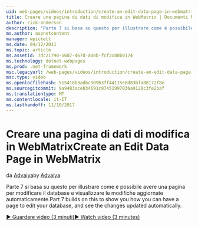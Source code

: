 ```yaml
---
uid: web-pages/videos/introduction/create-an-edit-data-page-in-webmatrix
title: Creare una pagina di dati di modifica in WebMatrix | Documenti Microsoft
author: rick-anderson
description: "Parte 7 si basa su questo per illustrare come è possibile avere una pagina per modificare il database e visualizzare le modifiche aggiornate automaticamente."
ms.author: aspnetcontent
manager: wpickett
ms.date: 04/12/2011
ms.topic: article
ms.assetid: 7dc21790-5607-467d-a08b-fcf3c80b0174
ms.technology: dotnet-webpages
ms.prod: .net-framework
msc.legacyurl: /web-pages/videos/introduction/create-an-edit-data-page-in-webmatrix
msc.type: video
ms.openlocfilehash: 515418b3adbc309b3ff44115e8d83bfa88172f8e
ms.sourcegitcommit: 9a9483aceb34591c97451997036a9120c3fe2baf
ms.translationtype: MT
ms.contentlocale: it-IT
ms.lasthandoff: 11/10/2017
---
```

<a name="create-an-edit-data-page-in-webmatrix"></a><span data-ttu-id="021ab-103">Creare una pagina di dati di modifica in WebMatrix</span><span class="sxs-lookup"><span data-stu-id="021ab-103">Create an Edit Data Page in WebMatrix</span></span>
====================
<span data-ttu-id="021ab-104">da [Advaiya](https://twitter.com/Advaiyasolns)</span><span class="sxs-lookup"><span data-stu-id="021ab-104">by [Advaiya](https://twitter.com/Advaiyasolns)</span></span>

<span data-ttu-id="021ab-105">Parte 7 si basa su questo per illustrare come è possibile avere una pagina per modificare il database e visualizzare le modifiche aggiornate automaticamente.</span><span class="sxs-lookup"><span data-stu-id="021ab-105">Part 7 builds on this to show you how you can have a page to edit your database, and see the changes updated automatically.</span></span>

[<span data-ttu-id="021ab-106">&#9654; Guardare video (3 minuti)</span><span class="sxs-lookup"><span data-stu-id="021ab-106">&#9654; Watch video (3 minutes)</span></span>](https://channel9.msdn.com/Blogs/ASP-NET-Site-Videos/create-an-edit-data-page-in-webmatrix)
